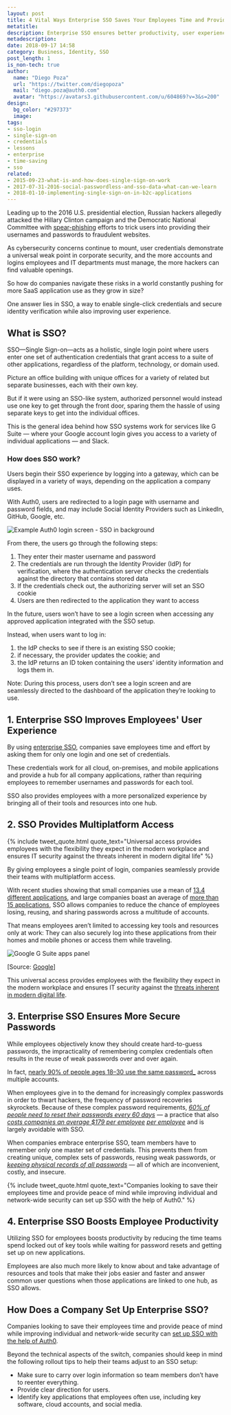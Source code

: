 ```yaml
---
layout: post
title: 4 Vital Ways Enterprise SSO Saves Your Employees Time and Provides Peace of Mind
metatitle:
description: Enterprise SSO ensures better productivity, user experience, and security for employees through single-click access.
metadescription:
date: 2018-09-17 14:58
category: Business, Identity, SSO
post_length: 1
is_non-tech: true
author:
  name: "Diego Poza"
  url: "https://twitter.com/diegopoza"
  mail: "diego.poza@auth0.com"
  avatar: "https://avatars3.githubusercontent.com/u/604869?v=3&s=200"
design:
  bg_color: "#297373"
  image:
tags:
- sso-login
- single-sign-on
- credentials
- lessons
- enterprise
- time-saving
- sso
related:
- 2015-09-23-what-is-and-how-does-single-sign-on-work
- 2017-07-31-2016-social-passwordless-and-sso-data-what-can-we-learn
- 2018-01-10-implementing-single-sign-on-in-b2c-applications
---
```


Leading up to the 2016 U.S. presidential election, Russian hackers allegedly attacked the Hillary Clinton campaign and the Democratic National Committee with [spear-phishing](https://www.pcmag.com/article/354240/spear-phishing-attacks-what-you-need-to-know) efforts to trick users into providing their usernames and passwords to fraudulent websites.

As cybersecurity concerns continue to mount, user credentials demonstrate a universal weak point in corporate security, and the more accounts and logins employees and IT departments must manage, the more hackers can find valuable openings. 

So how do companies navigate these risks in a world constantly pushing for more SaaS application use as they grow in size?

One answer lies in SSO, a way to enable single-click credentials and secure identity verification while also improving user experience. 

## What is SSO?

SSO—Single Sign-on—acts as a holistic, single login point where users enter one set of authentication credentials that grant access to a suite of other applications, regardless of the platform, technology, or domain used. 

Picture an office building with unique offices for a variety of related but separate businesses, each with their own key. 

But if it were using an SSO-like system, authorized personnel would instead use one key to get through the front door, sparing them the hassle of using separate keys to get into the individual offices. 

This is the general idea behind how SSO systems work for services like G Suite — where your Google account login gives you access to a variety of individual applications — and Slack. 

### How does SSO work?

Users begin their SSO experience by logging into a gateway, which can be displayed in a variety of ways, depending on the application a company uses. 

With Auth0, users are redirected to a login page with username and password fields, and may include Social Identity Providers such as LinkedIn, GitHub, Google, etc.

![Example Auth0 login screen - SSO in background](https://cdn.auth0.com/blog/enterprise_sso:auth0_example.png)

From there, the users go through the following steps: 

1. They enter their master username and password
2. The credentials are run through the Identity Provider (IdP) for verification, where the authentication server checks the credentials against the directory that contains stored data
3. If the credentials check out, the authorizing server will set an SSO cookie 
4. Users are then redirected to the application they want to access

In the future, users won’t have to see a login screen when accessing any approved application integrated with the SSO setup. 

Instead, when users want to log in:

1. the IdP checks to see if there is an existing SSO cookie; 
2. if necessary, the provider updates the cookie; and 
3. the IdP returns an ID token containing the users' identity information and logs them in. 

Note: During this process, users don’t see a login screen and are seamlessly directed to the dashboard of the application they’re looking to use. 

## 1. Enterprise SSO Improves Employees' User Experience

By using [enterprise SSO](https://auth0.com/single-sign-on), companies save employees time and effort by asking them for only one login and one set of credentials. 

These credentials work for all cloud, on-premises, and mobile applications and provide a hub for all company applications, rather than requiring employees to remember usernames and passwords for each tool.

SSO also provides employees with a more personalized experience by bringing all of their tools and resources into one hub. 

## 2. SSO Provides Multiplatform Access

{% include tweet_quote.html quote_text="Universal access provides employees with the flexibility they expect in the modern workplace and ensures IT security against the threats inherent in modern digital life" %}

By giving employees a single point of login, companies seamlessly provide their teams with multiplatform access. 

With recent studies showing that small companies use a mean of [13.4 different applications](https://www.intermedia.net/assets/pdf/Osterman_-_Survey_on_Application_Use_Within_Organizations.pdf), and large companies boast an average of [more than 15 applications](https://www.intermedia.net/assets/pdf/Osterman_-_Survey_on_Application_Use_Within_Organizations.pdf), SSO allows companies to reduce the chance of employees losing, reusing, and sharing passwords across a multitude of accounts.

That means employees aren’t limited to accessing key tools and resources only at work: They can also securely log into these applications from their homes and mobile phones or access them while traveling.

![Google G Suite apps panel](https://cdn.auth0.com/blog/enterprise_sso:google_apps.png)

[Source: [Google](https://gsuite.google.com/)]

This universal access provides employees with the flexibility they expect in the modern workplace and ensures IT security against the [threats inherent in modern digital life](https://auth0.com/blog/four-cybersecurity-attacks-you-need-to-know/).

## 3. Enterprise SSO Ensures More Secure Passwords

While employees objectively know they should create hard-to-guess passwords, the impracticality of remembering complex credentials often results in the reuse of weak passwords over and over again. 

In fact, [nearly 90% of people ages 18–30 use the same password_](https://keepersecurity.com/assets/pdf/Keeper-Mobile-Survey-Infographic.pdf) across multiple accounts. 

When employees give in to the demand for increasingly complex passwords in order to thwart hackers, the frequency of password recoveries skyrockets. Because of these complex password requirements, [_60% of people need to reset their passwords every 60 days_](https://keepersecurity.com/assets/pdf/Keeper-Mobile-Survey-Infographic.pdf) — a practice that also [_costs companies an average $179 per employee_](https://www.pingidentity.com/en/company/blog/2015/11/13/passwords_will_die_a_slow_death.html) [_per employee_](https://www.pingidentity.com/en/company/blog/2015/11/13/passwords_will_die_a_slow_death.html) and is largely avoidable with SSO.

When companies embrace enterprise SSO, team members have to remember only one master set of credentials. This prevents them from creating unique, complex sets of passwords, reusing weak passwords, or [_keeping physical records of all passwords_](https://keepersecurity.com/assets/pdf/Keeper-Mobile-Survey-Infographic.pdf) — all of which are inconvenient, costly, and insecure. 

{% include tweet_quote.html quote_text="Companies looking to save their employees time and provide peace of mind while improving individual and network-wide security can set up SSO with the help of Auth0." %}

## 4. Enterprise SSO Boosts Employee Productivity

Utilizing SSO for employees boosts productivity by reducing the time teams spend locked out of key tools while waiting for password resets and getting set up on new applications. 

Employees are also much more likely to know about and take advantage of resources and tools that make their jobs easier and faster and answer common user questions when those applications are linked to one hub, as SSO allows. 

## How Does a Company Set Up Enterprise SSO?

Companies looking to save their employees time and provide peace of mind while improving individual and network-wide security can [set up SSO with the help of Auth0](https://auth0.com/learn/how-to-implement-single-sign-on/).

Beyond the technical aspects of the switch, companies should keep in mind the following rollout tips to help their teams adjust to an SSO setup:

* Make sure to carry over login information so team members don’t have to reenter everything.
* Provide clear direction for users.
* Identify key applications that employees often use, including key software, cloud accounts, and social media. 
